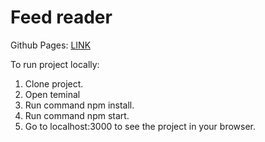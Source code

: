 # Feed reader

Github Pages: [LINK]()

To run project locally:
1. Clone project.
2. Open teminal
3. Run command npm install.
4. Run command npm start.
5. Go to localhost:3000 to see the project in your browser.